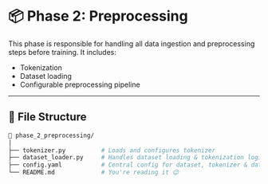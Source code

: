 # 📦 Phase 2: Preprocessing

This phase is responsible for handling all data ingestion and preprocessing steps before training. It includes:

- Tokenization
- Dataset loading
- Configurable preprocessing pipeline

---

## 🔧 File Structure

```bash
📁 phase_2_preprocessing/
│
├── tokenizer.py          # Loads and configures tokenizer
├── dataset_loader.py     # Handles dataset loading & tokenization logic
├── config.yaml           # Central config for dataset, tokenizer & dataloader
└── README.md             # You're reading it 😉
